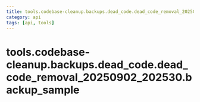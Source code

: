 ```yaml
---
title: tools.codebase-cleanup.backups.dead_code.dead_code_removal_20250902_202530.backup_sample
category: api
tags: [api, tools]
---
```


# tools.codebase-cleanup.backups.dead_code.dead_code_removal_20250902_202530.backup_sample



